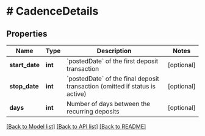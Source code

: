 # # CadenceDetails

## Properties

Name | Type | Description | Notes
------------ | ------------- | ------------- | -------------
**start_date** | **int** | &#x60;postedDate&#x60; of the first deposit transaction | [optional]
**stop_date** | **int** | &#x60;postedDate&#x60; of the final deposit transaction (omitted if status is active) | [optional]
**days** | **int** | Number of days between the recurring deposits | [optional]

[[Back to Model list]](../../README.md#models) [[Back to API list]](../../README.md#endpoints) [[Back to README]](../../README.md)
